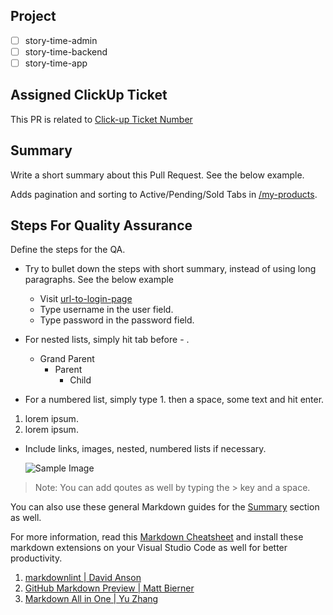 ## Project

- [ ] story-time-admin
- [ ] story-time-backend
- [ ] story-time-app

## Assigned ClickUp Ticket

This PR is related to [Click-up Ticket Number](https://app.clickup.com/t/<ticket-number>)

## Summary

Write a short summary about this Pull Request. See the below example.

Adds pagination and sorting to Active/Pending/Sold Tabs in [/my-products](#).

## Steps For Quality Assurance

Define the steps for the QA.

- Try to bullet down the steps with short summary, instead of using long paragraphs. See the below example

  - Visit [url-to-login-page](#)
  - Type username in the user field.
  - Type password in the password field.

- For nested lists, simply hit tab before - .
  - Grand Parent
    - Parent
      - Child
- For a numbered list, simply type 1. then a space, some text and hit enter.

1. lorem ipsum.
2. lorem ipsum.

- Include links, images, nested, numbered lists if necessary.

  ![Sample Image](https://github.githubassets.com/images/modules/logos_page/GitHub-Mark.png)

> Note: You can add qoutes as well by typing the > key and a space.

You can also use these general Markdown guides for the [Summary](#summary) section as well.

For more information, read this [Markdown Cheatsheet](https://github.com/adam-p/markdown-here/wiki/Markdown-Cheatsheet) and install these markdown extensions on your Visual Studio Code as well for better productivity.

1. [markdownlint | David Anson](https://marketplace.visualstudio.com/items?itemName=DavidAnson.vscode-markdownlint)
2. [GitHub Markdown Preview | Matt Bierner](https://marketplace.visualstudio.com/items?itemName=bierner.github-markdown-preview)
3. [Markdown All in One | Yu Zhang](https://marketplace.visualstudio.com/items?itemName=DavidAnson.vscode-markdownlint)